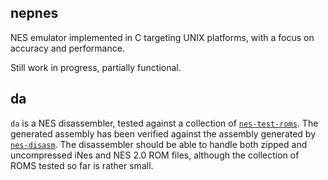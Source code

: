 nepnes
------

NES emulator implemented in C targeting UNIX platforms, with a focus on accuracy and performance.

Still work in progress, partially functional.

da
--

`da` is a NES disassembler, tested against a collection of [`nes-test-roms`](https://github.com/christopherpow/nes-test-roms). The generated assembly has been verified against the assembly generated by [`nes-disasm`](https://github.com/amaiorano/nes-disasm). The disassembler should be able to handle both zipped and uncompressed iNes and NES 2.0 ROM files, although the collection of ROMS tested so far is rather small.
